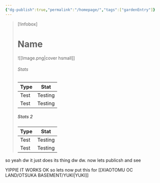 ```yaml
---
{"dg-publish":true,"permalink":"/homepage/","tags":["gardenEntry"]}
---
```



> [!infobox]
> # Name
> ![[Image.png\|cover hsmall]]
> ###### Stats
> | Type | Stat |
> | ---- | ---- |
> | Test | Testing |
> | Test | Testing |
> 
> ##### Stats 2
> | Type | Stat |
> | ---- | ---- |
> | Test | Testing |
> | Test | Testing |

so yeah dw it just does its thing dw dw. now lets publicsh and see 

YIPPIE IT WORKS OK so lets  now put this for [[XIAOTOMU OC LAND/OTSUKA BASEMENT/YUKI\|YUKI]]